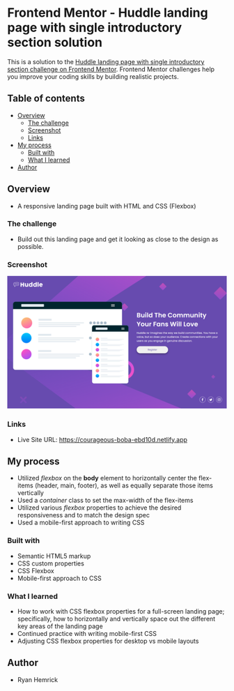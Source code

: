 # Frontend Mentor - Huddle landing page with single introductory section solution

This is a solution to the [Huddle landing page with single introductory section challenge on Frontend Mentor](https://www.frontendmentor.io/challenges/huddle-landing-page-with-a-single-introductory-section-B_2Wvxgi0). Frontend Mentor challenges help you improve your coding skills by building realistic projects. 


## Table of contents

- [Overview](#overview)
  - [The challenge](#the-challenge)
  - [Screenshot](#screenshot)
  - [Links](#links)
- [My process](#my-process)
  - [Built with](#built-with)
  - [What I learned](#what-i-learned)
- [Author](#author)


## Overview
- A responsive landing page built with HTML and CSS (Flexbox)


### The challenge
- Build out this landing page and get it looking as close to the design as possible.


### Screenshot
![](./screenshot.png)


### Links
- Live Site URL: https://courageous-boba-ebd10d.netlify.app


## My process
- Utilized *flexbox* on the **body** element to horizontally center the flex-items (header, main, footer), as well as equally separate those items vertically
- Used a *container* class to set the max-width of the flex-items
- Utilized various *flexbox* properties to achieve the desired responsiveness and to match the design spec
- Used a mobile-first approach to writing CSS
 

### Built with
- Semantic HTML5 markup
- CSS custom properties
- CSS Flexbox
- Mobile-first approach to CSS


### What I learned
- How to work with CSS flexbox properties for a full-screen landing page; specifically, how to horizontally and vertically space out the different key areas of the landing page
- Continued practice with writing mobile-first CSS
- Adjusting CSS flexbox properties for desktop vs mobile layouts


## Author
- Ryan Hemrick